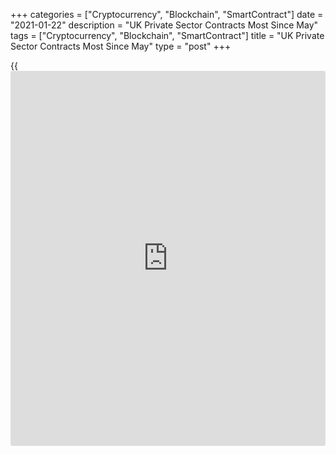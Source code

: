 +++
categories = ["Cryptocurrency", "Blockchain", "SmartContract"]
date = "2021-01-22"
description = "UK Private Sector Contracts Most Since May"
tags = ["Cryptocurrency", "Blockchain", "SmartContract"]
title = "UK Private Sector Contracts Most Since May"
type = "post"
+++

{{<iframe id="large-banner" src="https://www.bounty.group/#slide=3.0" width="100%" height="600" scrolling="no" style="border: 0px solid rgb(216, 221, 230); border-radius: 3px;">}}

The UK private sector logged a renewed downturn in January as the third
lockdown dampened the services [economy][1] and trimmed the
manufacturing growth, flash survey results from IHS Markit and the
Chartered Institute of Procurement & Supply showed Friday.

The flash composite output index fell sharply to an eight-month low of
40.6 in January from 50.4 in December.

Moreover, a reading below 50 indicates contraction. The score was
forecast to rise to 50.7. Nonetheless, the speed of the downturn in the
private sector output was softer than at the start of the pandemic.

"A steep slump in [business][2] activity in January puts the lockeddown
UK economy on course to contract sharply in the first quarter of 2021,
meaning a double-dip recession is on the cards," Chris Williamson, chief
business economist at IHS Markit, said.

The composite PMI points to a fall in GDP in January of about 5 percent
month-on-month, Ruth Gregory, an economist at Capital Economics, said.  
  
This suggests that the fall in GDP in January could be almost double the
size of November's 2.6 percent decline, the economist noted. Although
that drop would be mild in the context of the 18.8 percent monthly
decline seen during the first lockdown in April 2020.

The service economy was hard-hit by restrictions on trade and reduced
consumer spending at the start of the year. At the same time, the
manufacturing sector grew at the slowest pace since mid 2020.

The services Purchasing Managers' Index plunged unexpectedly to 38.8
from 49.4 a month ago. The expected level was 49.9.

At 52.9, the manufacturing PMI dropped to a seven-month low from 57.5 in
December and was much weaker than the expected reading of 57.3.

Lower levels of new orders, reduced employment and a swift depletion of
pre-production inventories were the main factors weighing on the
headline manufacturing PMI. There was a shortage of critical
manufacturing inputs due to Brexit disruptions and a severe lack of
international shipping availability.

At the composite level, volumes of new work decreased for the fourth
consecutive month in January due to weak consumer spending.

Strong cost pressures persisted at the start of 2021, with the overall
rate of inflation holding close to December's 11-month peak.

Higher operating expenses, squeezed margins and lower demand also
contributed to a moderate acceleration in the pace of private sector job
shedding in January.  
  
Driven by vaccine roll-out, business expectations for the next 12 months
picked up slightly since December, reaching its highest since May 2014.

For comments and feedback [contact](https://www.playgroundfx.com/contact/): editorial@rtt[news](https://www.letsplayfx.com/blog/forex-news-website/).com

[Economic News][1]

 **What parts of the world are seeing the best (and worst) economic
performances lately? Click[here][3] to check out our [Econ Scorecard][3]
and find out! See up-to-the-moment [ranking](https://www.playgroundfx.com/blog/crypto-exchange-ranking/)s for the best and worst
performers in [GDP][4], [unemployment rate][5], [inflation][6] and much
more.**

   1. www.rtt[news](https://www.letsplayfx.com/blog/forex-news-website/).com/Content/EconomicNews.aspx
   2. www.rtt[news](https://www.letsplayfx.com/blog/forex-news-website/).com/Content/Business.aspx
   3. www.rtt[news](https://www.letsplayfx.com/blog/forex-news-website/).com/economic-scorecard/world-rank/PPI/highest-performance.aspx
   4. www.rtt[news](https://www.letsplayfx.com/blog/forex-news-website/).com/economic-scorecard/world-rank/GDP/highest-performance.aspx
   5. www.rtt[news](https://www.letsplayfx.com/blog/forex-news-website/).com/economic-scorecard/world-rank/unemployment-rate/lowest-performance.aspx
   6. www.rtt[news](https://www.letsplayfx.com/blog/forex-news-website/).com/economic-scorecard/world-rank/CPI/highest-performance.aspx